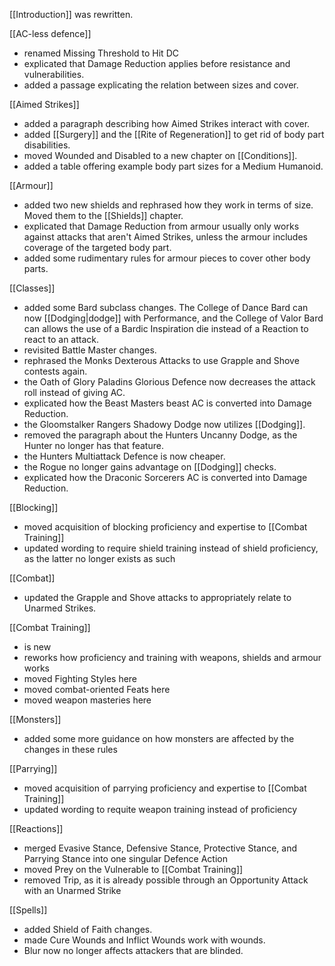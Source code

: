 [[Introduction]] was rewritten.

[[AC-less defence]]
- renamed Missing Threshold to Hit DC 
- explicated that Damage Reduction applies before resistance and vulnerabilities.
- added a passage explicating the relation between sizes and cover.

[[Aimed Strikes]]
- added a paragraph describing how Aimed Strikes interact with cover.
- added [[Surgery]] and the [[Rite of Regeneration]] to get rid of body part disabilities.
- moved Wounded and Disabled to a new chapter on [[Conditions]].
- added a table offering example body part sizes for a Medium Humanoid.

[[Armour]]
- added two new shields and rephrased how they work in terms of size. Moved them to the [[Shields]] chapter.
- explicated that Damage Reduction from armour usually only works against attacks that aren't Aimed Strikes, unless the armour includes coverage of the targeted body part.
- added some rudimentary rules for armour pieces to cover other body parts.

[[Classes]]
- added some Bard subclass changes. The College of Dance Bard can now [[Dodging|dodge]] with Performance, and the College of Valor Bard can allows the use of a Bardic Inspiration die instead of a Reaction to react to an attack.
- revisited Battle Master changes.
- rephrased the Monks Dexterous Attacks to use Grapple and Shove contests again.
- the Oath of Glory Paladins Glorious Defence now decreases the attack roll instead of giving AC.
- explicated how the Beast Masters beast AC is converted into Damage Reduction.
- the Gloomstalker Rangers Shadowy Dodge now utilizes [[Dodging]].
- removed the paragraph about the Hunters Uncanny Dodge, as the Hunter no longer has that feature.
- the Hunters Multiattack Defence is now cheaper.
- the Rogue no longer gains advantage on [[Dodging]] checks.
- explicated how the Draconic Sorcerers AC is converted into Damage Reduction.

[[Blocking]]
- moved acquisition of blocking proficiency and expertise to [[Combat Training]]
- updated wording to require shield training instead of shield proficiency, as the latter no longer exists as such

[[Combat]]
- updated the Grapple and Shove attacks to appropriately relate to Unarmed Strikes.

[[Combat Training]]
- is new
- reworks how proficiency and training with weapons, shields and armour works
- moved Fighting Styles here
- moved combat-oriented Feats here
- moved weapon masteries here

[[Monsters]]
- added some more guidance on how monsters are affected by the changes in these rules

[[Parrying]]
- moved acquisition of parrying proficiency and expertise to [[Combat Training]]
- updated wording to requite weapon training instead of proficiency

[[Reactions]]
- merged Evasive Stance, Defensive Stance, Protective Stance, and Parrying Stance into one singular Defence Action
- moved Prey on the Vulnerable to [[Combat Training]]
- removed Trip, as it is already possible through an Opportunity Attack with an Unarmed Strike

[[Spells]]
- added Shield of Faith changes.
- made Cure Wounds and Inflict Wounds work with wounds.
- Blur now no longer affects attackers that are blinded.